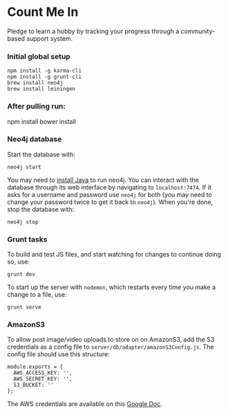 # Count Me In

Pledge to learn a hobby by tracking your progress through a community-based support system.

### Initial global setup
```
npm install -g karma-cli
npm install -g grunt-cli
brew install neo4j
brew install leiningen
```

### After pulling run:
npm install
bower install

### Neo4j database

Start the database with:

```
neo4j start
```
You may need to [install Java](http://www.oracle.com/technetwork/java/javase/downloads/jdk8-downloads-2133151.html) to run neo4j.
You can interact with the database through its web interface by navigating to `localhost:7474`. If it asks for a username and password use `neo4j` for both (you may need to change your password twice to get it back to `neo4j`). When you're done, stop the database with:

```
neo4j stop
```

### Grunt tasks

To build and test JS files, and start watching for changes to continue doing so, use:

```
grunt dev
```

To start up the server with `nodemon`, which restarts every time you make a change to a file, use:

```
grunt serve
```

### AmazonS3

To allow post image/video uploads to store on on AmazonS3, add the S3 credentials as a config file to `server/db/adapter/amazonS3Config.js`. The config file should use this structure:

```
module.exports = {
  AWS_ACCESS_KEY: '',
  AWS_SECRET_KEY: '',
  S3_BUCKET: ''
};
```

The AWS credentials are available on this [Google Doc](https://docs.google.com/document/d/1TzxPP-hfm_p5H_gI3S8qP4N8m2JUzrTRPdNRZmJhWXQ/edit).





